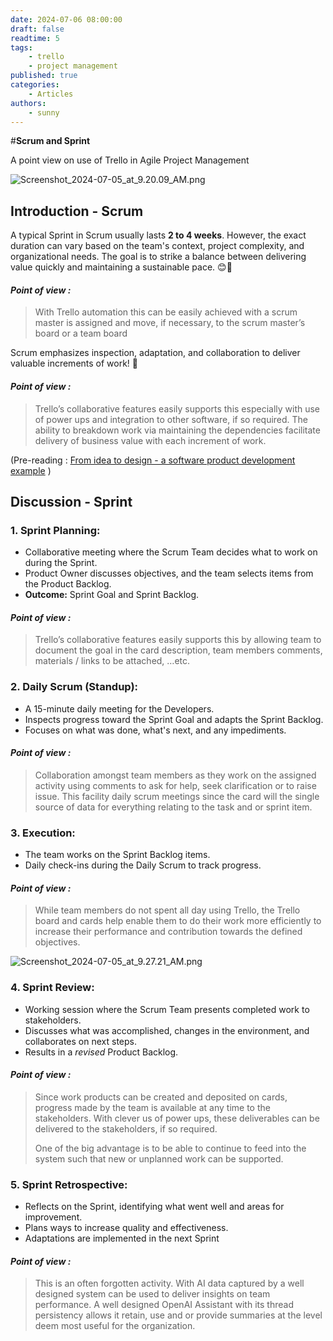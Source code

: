 ```yaml
---
date: 2024-07-06 08:00:00
draft: false
readtime: 5
tags:
    - trello
    - project management
published: true
categories:
    - Articles
authors:
    - sunny
---
```


#**Scrum and Sprint**

A point view on use of Trello in Agile Project Management

![Screenshot\_2024-07-05\_at\_9.20.09\_AM.png](https://trello.com/1/cards/668741b25b9c528d70efde8f/attachments/66874a7dd2c42081ca2e185d/download/Screenshot_2024-07-05_at_9.20.09_AM.png)

<!-- more -->

## Introduction - Scrum

A typical Sprint in Scrum usually lasts **2 to 4 weeks**. However, the exact duration can vary based on the team's context, project complexity, and organizational needs. The goal is to strike a balance between delivering value quickly and maintaining a sustainable pace. 😊🚀

#### _Point of view :_

> With Trello automation this can be easily achieved with a scrum master is assigned and move, if necessary, to the scrum master’s board or a team board

Scrum emphasizes inspection, adaptation, and collaboration to deliver valuable increments of work! 🚀

#### _Point of view :_

> Trello’s collaborative features easily supports this especially with use of power ups and integration to other software, if so required. The ability to breakdown work via maintaining the dependencies facilitate delivery of business value with each increment of work.

(Pre-reading : [From idea to design - a software product development example](https://milynnus-blog.onrender.com/#from-idea-to-design-a-software-product-development-example) )

## Discussion - Sprint

### **1. Sprint Planning**:

- Collaborative meeting where the Scrum Team decides what to work on during the Sprint.
- Product Owner discusses objectives, and the team selects items from the Product Backlog.
- **Outcome:** Sprint Goal and Sprint Backlog.

#### _Point of view :_

> Trello’s collaborative features easily supports this by allowing team to document the goal in the card description, team members comments, materials / links to be attached, …etc.

### **2. Daily Scrum (Standup)**:

- A 15-minute daily meeting for the Developers.
- Inspects progress toward the Sprint Goal and adapts the Sprint Backlog.
- Focuses on what was done, what's next, and any impediments.

#### _Point of view :_

> Collaboration amongst team members as they work on the assigned activity using comments to ask for help, seek clarification or to raise issue. This facility daily scrum meetings since the card will the single source of data for everything relating to the task and or sprint item.

### **3. Execution**:

- The team works on the Sprint Backlog items.
- Daily check-ins during the Daily Scrum to track progress.

#### _Point of view :_

> While team members do not spent all day using Trello, the Trello board and cards help enable them to do their work more efficiently to increase their performance and contribution towards the defined objectives.

![Screenshot\_2024-07-05\_at\_9.27.21\_AM.png](https://trello.com/1/cards/668741b25b9c528d70efde8f/attachments/66874c1ebf6a44311003e8bf/download/Screenshot_2024-07-05_at_9.27.21_AM.png)

### **4. Sprint Review**:

- Working session where the Scrum Team presents completed work to stakeholders.
- Discusses what was accomplished, changes in the environment, and collaborates on next steps.
- Results in a _revised_ Product Backlog.

#### _Point of view :_

> Since work products can be created and deposited on cards, progress made by the team is available at any time to the stakeholders. With clever us of power ups, these deliverables can be delivered to the stakeholders, if so required.
>
> One of the big advantage is to be able to continue to feed into the system such that new or unplanned work can be supported.

### **5. Sprint Retrospective**:

- Reflects on the Sprint, identifying what went well and areas for improvement.
- Plans ways to increase quality and effectiveness.
- Adaptations are implemented in the next Sprint

#### _Point of view :_

> This is an often forgotten activity. With AI data captured by a well designed system can be used to deliver insights on team performance. A well designed OpenAI Assistant with its thread persistency allows it retain, use and or provide summaries at the level deem most useful for the organization.